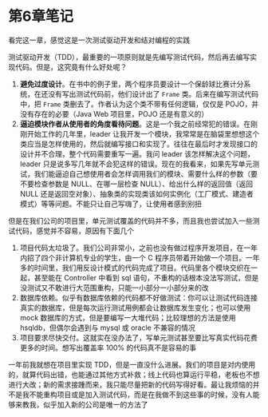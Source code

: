 # 第6章笔记

看完这一章，感觉这是一次测试驱动开发和结对编程的实践

测试驱动开发（TDD），最重要的一项原则就是先编写测试代码，然后再去编写实现代码。但是，这究竟有什么好处呢？

1. **避免过度设计**。在书中的例子里，两个程序员要设计一个保龄球比赛计分系统，在还没有写出测试代码前，他们设计出了 `Frame` 类。后来在编写测试代码中，把 `Frame` 类删去了。作者认为这个类不带有任何逻辑，仅仅是 POJO，并没有存在的必要（Java Web 项目里，POJO 还是有意义的）
2. **逼迫模块作者从使用者的角度看待问题**。这是一个我之前经常犯的错误。在刚刚开始工作的几年里，leader 让我开发一个模块，我常常是在脑袋里想想这个类应当是怎样使用的，然后就编写接口和实现了。往往在最后时才发现接口的设计并不合理，整个代码需要重写一遍。我问 leader 该怎样解决这个问题，leader 只是说多写几年就不会犯这样的错误。现在的我看来，如果先写单元测试，我们能逼迫自己想使用者会怎样调用我们的模块、需要什么样的参数（要不要检查参数是 NULL、在哪一层检查 NULL）、给出什么样的返回值（返回 NULL 还是返回空对象）、抽象类的实现类该如何实例化（工厂模式、建造者模式）等等问题。不能只让自己写嗨了，让使用者感到别扭

但是在我们公司的项目里，单元测试覆盖的代码并不多，而且我也尝试加入一些测试代码，感觉并不容易，原因有下面几个

1. 项目代码太垃圾了。我们公司非常小，之前也没有做过程序开发项目，在一年内招了四个非计算机专业的学生，由一个 C 程序员带着开始做一个项目。一年多的时间里，我们用反设计模式的代码完成了项目。代码里各个模块交织在一起，甚至能在 Controller 中看到 sql 语句，不重构的话根本没法写测试，但是没测试又不敢进行大范围重构，只能一小部分一小部分来的改
2. 数据库依赖。似乎有数据库依赖的代码都不好做测试：你可以让测试代码连接真实的数据库，但是每次运行测试用例都会让数据库发生变化；也可以使用 mock 数据库的方式，但是要编写一大堆代码；比较理想的方法是使用 hsqldb，但偶尔会遇到与 mysql 或 oracle 不兼容的情况
3. 项目要求尽快交付。这就实在没办法了，写单元测试甚至要比写真实代码花费更多的时间。想写出覆盖率 100% 的代码真不是容易的事

一年前我就想在项目里实现 TDD，但是一直没什么进展。我们的项目是对内使用的，就算代码出错，也能通过其他方式补救；线上代码也算运行平稳，老板也不想进行大改；新的需求接踵而来，我只能尽量把新的代码写得好看。最让我烦恼的并不是我不能重构项目或是加入测试代码，而是在我做不到这些事的时候，没有人能够来教我，似乎加入新的公司是唯一的方法了


